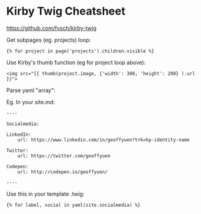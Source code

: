 # Kirby Twig Cheatsheet

https://github.com/fvsch/kirby-twig

Get subpages (eg. projects) loop:

    {% for project in page('projects').children.visible %}
    
Use Kirby's thumb function (eg for project loop above):

    <img src="{{ thumb(project.image, {'width': 300, 'height': 200} ).url }}">
    
Parse yaml "array":

Eg. In your site.md:

    ----

    Socialmedia:

    LinkedIn:
        url: https://www.linkedin.com/in/geoffyuen?trk=hp-identity-name

    Twitter:
        url: https://twitter.com/geoffyuen

    Codepen:
        url: http://codepen.io/geoffyuen/

    ----

Use this in your template .twig:

    {% for label, social in yaml(site.socialmedia) %}
